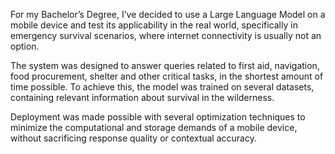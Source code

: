 For my Bachelor’s Degree, I’ve decided to use a Large Language Model on a mobile device and test its applicability in the real world, specifically in emergency survival scenarios, where internet connectivity is usually not an option.

The system was designed to answer queries related to first aid, navigation, food procurement, shelter and other critical tasks, in the shortest amount of time possible. To achieve this, the model was trained on several datasets, containing relevant information about survival in the wilderness.

Deployment was made possible with several optimization techniques to minimize the computational and storage demands of a mobile device, without sacrificing response quality or contextual accuracy.
